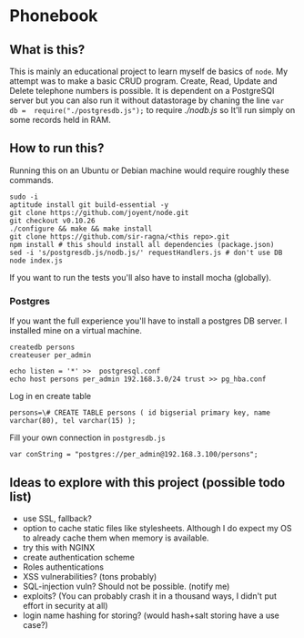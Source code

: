 
# Phonebook

## What is this?

This is mainly an educational project to learn myself de basics of `node`. My 
attempt was to make a basic CRUD program. Create, Read, Update and Delete 
telephone numbers is possible. It is dependent on a PostgreSQl server but you 
can also run it without datastorage by chaning the line `var db = 
require("./postgresdb.js");` to require _./nodb.js_ so It'll run simply on 
some records held in RAM.

## How to run this?

Running this on an Ubuntu or Debian machine would require roughly these 
commands.

    sudo -i
    aptitude install git build-essential -y
    git clone https://github.com/joyent/node.git
    git checkout v0.10.26
    ./configure && make && make install
    git clone https://github.com/sir-ragna/<this repo>.git
    npm install # this should install all dependencies (package.json)
    sed -i 's/postgresdb.js/nodb.js/' requestHandlers.js # don't use DB
    node index.js

If you want to run the tests you'll also have to install mocha (globally).

### Postgres

If you want the full experience you'll have to install a postgres DB server. I 
installed mine on a virtual machine.

    createdb persons
    createuser per_admin

    echo listen = '*' >>  postgresql.conf
    echo host persons per_admin 192.168.3.0/24 trust >> pg_hba.conf 

Log in en create table

    persons=\# CREATE TABLE persons ( id bigserial primary key, name varchar(80), tel varchar(15) );

Fill your own connection in `postgresdb.js`

    var conString = "postgres://per_admin@192.168.3.100/persons";


## Ideas to explore with this project (possible todo list)

- use SSL, fallback?
- option to cache static files like stylesheets. Although I do expect my OS to 
  already cache them when memory is available. 
- try this with NGINX
- create authentication scheme
- Roles authentications
- XSS vulnerabilities? (tons probably)
- SQL-injection vuln? Should not be possible. (notify me)
- exploits? (You can probably crash it in a thousand ways, I didn't put effort 
  in security at all)
- login name hashing for storing? (would hash+salt storing have a use case?)


